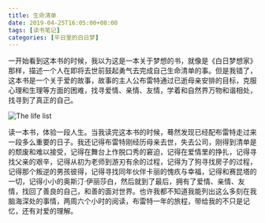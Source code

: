 ```yaml
---
title: 生命清单
date: 2019-04-25T16:05:00+08:00
tags: [读书笔记]
categories: [平日里的白日梦]
---
```


一开始看到这本书的时候，我以为这是一本关于梦想的书，就像是《白日梦想家》那样，描述一个人在即将去世前鼓起勇气去完成自己生命清单的事。但是我错了，这本书是一个关于爱的故事，故事的主人公布雷特通过已逝母亲安排的目标，克服心理和生理等方面的困难，找寻爱情、亲情、友情，学着和自然界万物和谐相处，找寻到了真正的自己。

![The life list](https://user-images.githubusercontent.com/26682846/69931141-146c1680-1501-11ea-9627-dfc9dbccf325.jpeg)

读一本书，体验一段人生。当我读完这本书的时候，蓦然发现已经配布雷特走过来一段多么重要的日子。我还记得布雷特刚经历母亲去世，失去公司，刚得到清单是的颓废和难以接受，记得在舞台上作脱口秀的窘迫，记得在爱情里的挣扎，记得寻找父亲的艰辛，记得从初为老师到游刃有余的过程，记得为了狗寻找房子的过程，记得那个叛逆的男孩彼得，记得寻找同年伙伴卡丽的愧疚与幸福，记得和赛昆塔的一切，记得小小的奥斯汀·伊丽莎白，然后就到了最后，拥有了爱情、亲情、友情，找回了善良的自己，和善的面对世界。也许我都不知道我能列出这么多刻在我脑海深处的事情，两周六个小时的阅读，布雷特一年的旅程，带给我的不只是记忆，还有对爱的理解。